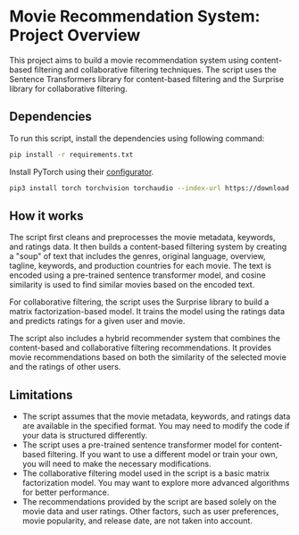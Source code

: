 # Movie Recommendation System: Project Overview
This project aims to build a movie recommendation system using content-based filtering and collaborative filtering techniques. The script uses the Sentence Transformers library for content-based filtering and the Surprise library for collaborative filtering.

## Dependencies
To run this script, install the dependencies using following command:
```bash
pip install -r requirements.txt
```
Install PyTorch using their [configurator](https://pytorch.org/get-started/locally/).
```bash
pip3 install torch torchvision torchaudio --index-url https://download.pytorch.org/whl/cu118
```

## How it works
The script first cleans and preprocesses the movie metadata, keywords, and ratings data. It then builds a content-based filtering system by creating a "soup" of text that includes the genres, original language, overview, tagline, keywords, and production countries for each movie. The text is encoded using a pre-trained sentence transformer model, and cosine similarity is used to find similar movies based on the encoded text.

For collaborative filtering, the script uses the Surprise library to build a matrix factorization-based model. It trains the model using the ratings data and predicts ratings for a given user and movie.

The script also includes a hybrid recommender system that combines the content-based and collaborative filtering recommendations. It provides movie recommendations based on both the similarity of the selected movie and the ratings of other users.

## Limitations
- The script assumes that the movie metadata, keywords, and ratings data are available in the specified format. You may need to modify the code if your data is structured differently.
- The script uses a pre-trained sentence transformer model for content-based filtering. If you want to use a different model or train your own, you will need to make the necessary modifications.
- The collaborative filtering model used in the script is a basic matrix factorization model. You may want to explore more advanced algorithms for better performance.
- The recommendations provided by the script are based solely on the movie data and user ratings. Other factors, such as user preferences, movie popularity, and release date, are not taken into account.
